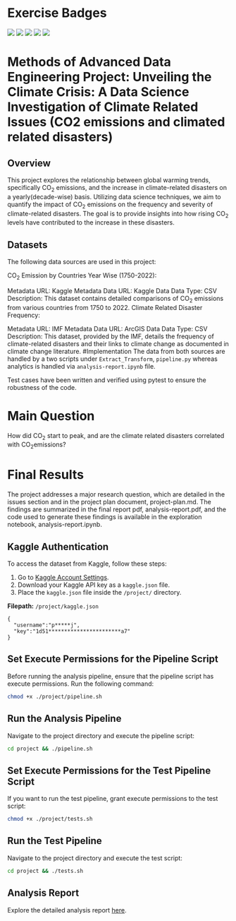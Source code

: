 # Exercise Badges

![](https://byob.yarr.is/poshraj24/Data_Science-MADE/score_ex1) ![](https://byob.yarr.is/poshraj24/Data_Science-MADE/score_ex2) ![](https://byob.yarr.is/poshraj24/Data_Science-MADE/score_ex3) ![](https://byob.yarr.is/poshraj24/Data_Science-MADE/score_ex4) ![](https://byob.yarr.is/poshraj24/Data_Science-MADE/score_ex5)

# Methods of Advanced Data Engineering Project: Unveiling the Climate Crisis: A Data Science Investigation of Climate Related Issues (CO2 emissions and climated related disasters) 
## Overview
This project explores the relationship between global warming trends, specifically CO<sub>2</sub> emissions, and the increase in climate-related disasters on a yearly(decade-wise) basis. Utilizing data science techniques, we aim to quantify the impact of CO<sub>2</sub> emissions on the frequency and severity of climate-related disasters. The goal is to provide insights into how rising CO<sub>2</sub> levels have contributed to the increase in these disasters.
## Datasets
The following data sources are used in this project:

CO<sub>2</sub> Emission by Countries Year Wise (1750-2022):

Metadata URL: Kaggle Metadata
Data URL: Kaggle Data
Data Type: CSV
Description: This dataset contains detailed comparisons of CO<sub>2</sub> emissions from various countries from 1750 to 2022.
Climate Related Disaster Frequency:

Metadata URL: IMF Metadata
Data URL: ArcGIS Data
Data Type: CSV
Description: This dataset, provided by the IMF, details the frequency of climate-related disasters and their links to climate change as documented in climate change literature.
#Implementation
The data from both sources are handled by a two scripts under <code>Extract_Transform</code>, <code>pipeline.py</code> whereas analytics is handled via <code>analysis-report.ipynb</code> file. 

Test cases have been written and verified using pytest to ensure the robustness of the code.
# Main Question
How did CO<sub>2</sub>  start to peak, and are the climate related disasters correlated with CO<sub>2</sub>emissions?
# Final Results
The project addresses a major research question, which are detailed in the issues section and in the project plan document, project-plan.md. The findings are summarized in the final report pdf, analysis-report.pdf, and the code used to generate these findings is available in the exploration notebook, analysis-report.ipynb.
## Kaggle Authentication
To access the dataset from Kaggle, follow these steps:
1. Go to [Kaggle Account Settings](https://www.kaggle.com/settings).
2. Download your Kaggle API key as a `kaggle.json` file.
3. Place the `kaggle.json` file inside the `/project/` directory.

**Filepath:** `/project/kaggle.json`

```
{
  "username":"p*****j",
  "key":"1d51***********************a7"
}
```

## Set Execute Permissions for the Pipeline Script
Before running the analysis pipeline, ensure that the pipeline script has execute permissions. Run the following command:

```bash
chmod +x ./project/pipeline.sh
```
## Run the Analysis Pipeline
Navigate to the project directory and execute the pipeline script:

```bash
cd project && ./pipeline.sh
```

## Set Execute Permissions for the Test Pipeline Script
If you want to run the test pipeline, grant execute permissions to the test script:

```bash
chmod +x ./project/tests.sh
```

## Run the Test Pipeline
Navigate to the project directory and execute the test script:

```bash
cd project && ./tests.sh
```

## Analysis Report
Explore the detailed analysis report [here](https://github.com/poshraj24/Data_Science-MADE/blob/main/project/analysis-report.pdf).
